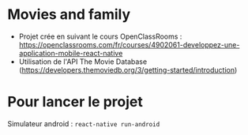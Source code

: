 # Movies and family
- Projet crée en suivant le cours OpenClassRooms : https://openclassrooms.com/fr/courses/4902061-developpez-une-application-mobile-react-native
- Utilisation de l'API The Movie Database (https://developers.themoviedb.org/3/getting-started/introduction)

# Pour lancer le projet 
Simulateur android : ``react-native run-android``
